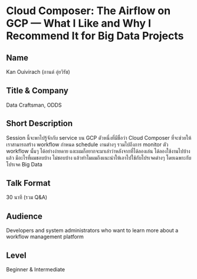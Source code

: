 # Cloud Composer: The Airflow on GCP — What I Like and Why I Recommend It for Big Data Projects

## Name

Kan Ouivirach (กานต์ อุ่ยวิรัช)

## Title & Company

Data Craftsman, ODDS

## Short Description

Session นี้จะพาไปรู้จักกับ service บน GCP ตัวหนึ่งที่มีชื่อว่า Cloud Composer
ที่จะช่วยให้เราสามารถสร้าง workflow กำหนด schedule งานต่างๆ รวมไปถึงการ monitor ตัว
workflow นั้นๆ ได้อย่างง่ายดาย และผมก็อยากจะมาเล่าว่าหลังจากที่ได้ลองเล่น ได้ลองใช้งานไปบ้างแล้ว
มีอะไรที่ผมชอบบ้าง ไม่ชอบบ้าง แล้วทำไมผมถึงแนะนำให้เอาไปใช้กับโปรเจคต่างๆ
โดยเฉพาะกับโปรเจค Big Data

## Talk Format

30 นาที (รวม Q&A)

## Audience

Developers and system administrators who want to learn more about a workflow
management platform

## Level

Beginner & Intermediate

